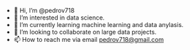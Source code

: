 - 👋 Hi, I’m @pedrov718
- 👀 I’m interested in data science.  
- 🌱 I’m currently learning machine learning and data anylasis. 
- 💞️ I’m looking to collaborate on large data projects. 
- 📫 How to reach me via email pedrov718@gmail.com

<!---
pedrov718/pedrov718 is a ✨ special ✨ repository because its `README.md` (this file) appears on your GitHub profile.
You can click the Preview link to take a look at your changes.
--->
